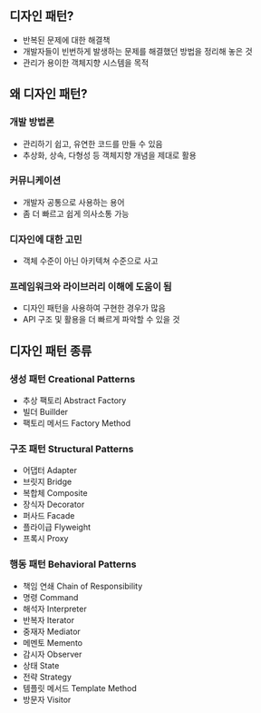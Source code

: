 ## 디자인 패턴?
- 반복된 문제에 대한 해결책
- 개발자들이 빈번하게 발생하는 문제를 해결했던 방법을 정리해 놓은 것
- 관리가 용이한 객체지향 시스템을 목적

## 왜 디자인 패턴?
### 개발 방법론
- 관리하기 쉽고, 유연한 코드를 만들 수 있음
- 추상화, 상속, 다형성 등 객체지향 개념을 제대로 활용

### 커뮤니케이션 
- 개발자 공통으로 사용하는 용어
- 좀 더 빠르고 쉽게 의사소통 가능

### 디자인에 대한 고민
- 객체 수준이 아닌 아키텍쳐 수준으로 사고

### 프레임워크와 라이브러리 이해에 도움이 됨
- 디자인 패턴을 사용하여 구현한 경우가 많음
- API 구조 및 활용을 더 빠르게 파악할 수 있을 것

## 디자인 패턴 종류

### 생성 패턴 Creational Patterns
- 추상 팩토리 Abstract Factory
- 빌더 Buillder
- 팩토리 메서드 Factory Method

### 구조 패턴 Structural Patterns
- 어댑터 Adapter
- 브릿지 Bridge
- 복합체 Composite
- 장식자 Decorator
- 퍼사드 Facade
- 플라이급 Flyweight
- 프록시 Proxy

### 행동 패턴 Behavioral Patterns
- 책임 연쇄 Chain of Responsibility
- 명령 Command
- 해석자 Interpreter
- 반복자 Iterator
- 중재자 Mediator
- 메멘토 Memento
- 감시자 Observer
- 상태 State
- 전략 Strategy
- 템플릿 메서드 Template Method
- 방문자 Visitor